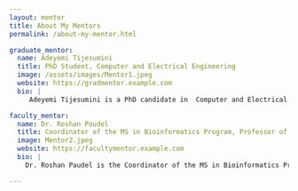 ```yaml
---
layout: mentor
title: About My Mentors
permalink: /about-my-mentor.html

graduate_mentor:
  name: Adeyemi Tijesumini
  title: PhD Student, Computer and Electrical Engineering
  image: /assets/images/Mentor1.jpeg
  website: https://gradmentor.example.com
  bio: |
     Adeyemi Tijesumini is a PhD candidate in  Computer and Electrical Engineering, focused on  Computer and Electrical Engineering. His current work involves using genomics and transcriptomic data to build machine learning models that can classify brain tumors based on genetic markers and predict the risk of cancer. Adeyemi is also focused on validating these models with available resources and guiding students in preparing manuscripts for submission to academic journals or conferences. His research applies algorithms like Random Forest, Naive Bayes, SVM, K-Nearest Neighbors, LASSO, and Ridge regression to improve diagnostic accuracy. As a mentor, he has played a vital role in helping students understand complex data science techniques, structure research projects, and grow both academically and professionally.

faculty_mentor:
  name: Dr. Roshan Poudel
  title: Coordinator of the MS in Bioinformatics Program, Professor of Practice, Computer Science, Morgan State University
  image: Mentor2.jpeg
  website: https://facultymentor.example.com
  bio: |
    Dr. Roshan Paudel is the Coordinator of the MS in Bioinformatics Program and a Professor of Practice in Computer Science at Morgan State University. His research focuses on high-performance computing, bioinformatics, next-generation sequencing analysis, computational biology, and modeling and simulation. A key part of his work involves developing stochastic models of calcium and ion channels in cardiac myocytes. In addition to his scientific research, Dr. Paudel is passionate about computer science education. He actively works to improve undergraduate retention by integrating critical thinking, active learning, and project-based approaches into introductory programming courses. His commitment to both research and education makes him an inspiring mentor and a driving force in the academic community.

---
```

